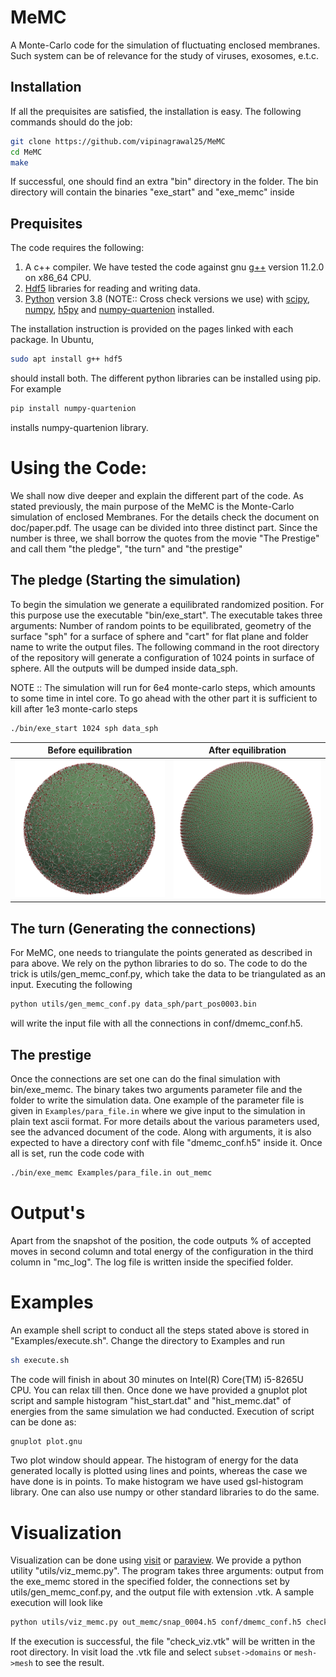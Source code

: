 # MeMC
A Monte-Carlo code for the simulation of fluctuating enclosed membranes. Such system can be
of relevance for the study of viruses, exosomes, e.t.c.

## Installation

If all the prequisites are satisfied, the installation is easy. The following
commands should do the job:

```bash
git clone https://github.com/vipinagrawal25/MeMC
cd MeMC
make
```
If successful, one should find an extra "bin" directory in the folder. The bin
directory will contain the binaries "exe_start" and "exe_memc" inside

## Prequisites

The code requires the following:

1) A c++ compiler. We have tested the code against gnu [g++](https://gcc.gnu.org/) version 11.2.0 on x86_64
CPU.
2) [Hdf5](https://www.hdfgroup.org/solutions/hdf5) libraries for reading and writing
data.
3) [Python](https://www.python.org/) version 3.8 (NOTE:: Cross check versions we use) with [scipy](https://www.scipy.org), [numpy](https://www.numpy.org), [h5py](https://www.h5py.org) and
[numpy-quartenion](https://https://pypi.org/project/numpy-quaternion/) installed.

The installation instruction is provided on the pages linked with each package. In
Ubuntu,
```bash
sudo apt install g++ hdf5
```
should install both. The different python libraries can be installed using pip. For
example
```bash
pip install numpy-quartenion
```
installs numpy-quartenion library.


# Using the Code:

We shall now dive deeper and explain the different part of the code. As stated
previously, the main purpose of the MeMC is the Monte-Carlo simulation of enclosed
Membranes. For the details check the document on doc/paper.pdf. The usage can be
divided into three distinct part. Since the number is three, we shall borrow the
quotes from the movie "The Prestige" and call them "the pledge", "the turn" and "the
prestige"

##  The pledge (Starting the simulation)

To begin the simulation we generate a equilibrated randomized position. For this
purpose use the executable "bin/exe_start". The executable takes three arguments:
Number of random points to be equilibrated, geometry of the surface "sph" for a
surface of sphere and "cart" for flat plane and folder name to write the output
files. The following command in the root directory of the repository will generate a
configuration of 1024 points in surface of sphere. All the outputs will be dumped
inside data_sph.

NOTE :: The simulation will run for 6e4 monte-carlo steps, which amounts to some
time in intel core. To go ahead with the other part it is sufficient to kill after
1e3 monte-carlo steps  

```bash
./bin/exe_start 1024 sph data_sph

```

 Before equilibration      |  After equilibration
:-------------------------:|:-------------------------:
![](./doc/figs/surf_mc_random.png)   |  ![](./doc/figs/surf_mc_lattice.png)

## The turn (Generating the connections)

For MeMC, one needs to triangulate the points generated as described in para above.
We rely on the python libraries to do so. The code to do the trick is  utils/gen_memc_conf.py, which take the data to be triangulated as an input.  Executing the following

```bash
python utils/gen_memc_conf.py data_sph/part_pos0003.bin 
```
will write the input file with all the connections in conf/dmemc_conf.h5.  


## The prestige  
Once the connections are set one can do the final simulation with bin/exe_memc. The
binary takes two arguments parameter file and the folder to write the simulation
data. One example of the parameter file is given in `Examples/para_file.in` where we give input to the simulation in plain text ascii format. For more details about the various parameters used, see the advanced document of the code.  Along with arguments, it is also expected to have a directory conf with file
"dmemc_conf.h5" inside it. Once all is set, run the code code with

```bash
./bin/exe_memc Examples/para_file.in out_memc

```

# Output's
Apart from the snapshot of the position, the code outputs % of accepted moves in
second column and total energy of the configuration in the third column in "mc_log".
The log file is written inside the specified folder.

# Examples

An example shell script to conduct all the steps stated above is stored in
"Examples/execute.sh".  Change the directory to Examples and run

```bash
sh execute.sh
```

The code will finish in about 30 minutes on Intel(R) Core(TM) i5-8265U CPU. You can
relax till then. Once done we have provided a gnuplot plot script  and sample
histogram "hist_start.dat" and "hist_memc.dat" of energies from the same simulation
we had conducted. Execution of script can be done as:
```bash 
gnuplot plot.gnu
```
Two plot window should appear. The histogram of energy for the
data generated locally is plotted using lines and points, whereas the case we have
done is in points. To make histogram we have used gsl-histogram library. One can
also use numpy or other standard libraries to do the same. 

# Visualization
Visualization can be done using [visit](https://visit.org) or [paraview](https://www.paraview.org). We provide a python utility "utils/viz_memc.py". The program takes three arguments: output from the exe_memc stored in the specified folder, the connections set by utils/gen_memc_conf.py, and the output file with extension .vtk. A sample execution will look like
```bash
python utils/viz_memc.py out_memc/snap_0004.h5 conf/dmemc_conf.h5 check_viz.vtk
```

If the execution is successful, the file "check_viz.vtk" will be written in the root
directory. In visit load the .vtk file and select `subset->domains` or `mesh->mesh`
to see the result.

